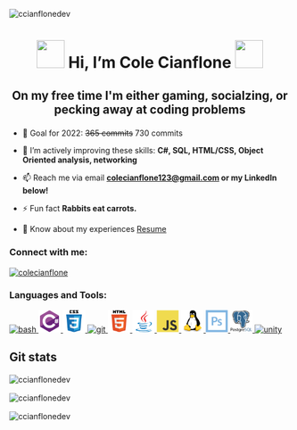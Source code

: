  <p align="left"> <img src="https://komarev.com/ghpvc/?username=ccianflonedev&label=Profile%20views&color=0e75b6&style=flat" alt="ccianflonedev" /> </p>
 
 # <p align="center"> <img src="https://raw.githubusercontent.com/nixin72/nixin72/master/wave.gif" width="50" height="50" /> Hi, I’m Cole Cianflone <img src="https://raw.githubusercontent.com/nixin72/nixin72/master/wave.gif" width="50" height="50" /> </p>
 ## <p align="center"> On my free time I'm either gaming, socialzing, or pecking away at coding problems   </p>

- 🎯 Goal for 2022: ~~365 commits~~ 730 commits
 
- 🌱 I’m actively improving these skills: **C#, SQL, HTML/CSS, Object Oriented analysis, networking**

- 📫 Reach me via email **colecianflone123@gmail.com or my LinkedIn below!**

- ⚡ Fun fact **Rabbits eat carrots.**

- 📄 Know about my experiences [Resume](https://github.com/CCianfloneDev/CCianfloneDev/blob/main/ColeCCResume_2022.pdf)

<!-- Social media -->
<h3 align="left">Connect with me:</h3>
<p align="left">
<a href="https://linkedin.com/in/colecianflone" target="blank"><img align="center" src="https://raw.githubusercontent.com/rahuldkjain/github-profile-readme-generator/master/src/images/icons/Social/linked-in-alt.svg" alt="colecianflone" height="30" width="40" /></a>
</p>

<!-- Toolbox Badge -->
<h3 align="left">Languages and Tools:</h3>
<p align="left"> <a href="https://www.gnu.org/software/bash/" target="_blank" rel="noreferrer"> <img src="https://www.vectorlogo.zone/logos/gnu_bash/gnu_bash-icon.svg" alt="bash" width="40" height="40"/> </a> <a href="https://www.w3schools.com/cs/" target="_blank" rel="noreferrer"> <img src="https://raw.githubusercontent.com/devicons/devicon/master/icons/csharp/csharp-original.svg" alt="csharp" width="40" height="40"/> </a> <a href="https://www.w3schools.com/css/" target="_blank" rel="noreferrer"> <img src="https://raw.githubusercontent.com/devicons/devicon/master/icons/css3/css3-original-wordmark.svg" alt="css3" width="40" height="40"/> </a> <a href="https://git-scm.com/" target="_blank" rel="noreferrer"> <img src="https://www.vectorlogo.zone/logos/git-scm/git-scm-icon.svg" alt="git" width="40" height="40"/> </a> <a href="https://www.w3.org/html/" target="_blank" rel="noreferrer"> <img src="https://raw.githubusercontent.com/devicons/devicon/master/icons/html5/html5-original-wordmark.svg" alt="html5" width="40" height="40"/> </a> <a href="https://www.java.com" target="_blank" rel="noreferrer"> <img src="https://raw.githubusercontent.com/devicons/devicon/master/icons/java/java-original.svg" alt="java" width="40" height="40"/> </a> <a href="https://developer.mozilla.org/en-US/docs/Web/JavaScript" target="_blank" rel="noreferrer"> <img src="https://raw.githubusercontent.com/devicons/devicon/master/icons/javascript/javascript-original.svg" alt="javascript" width="40" height="40"/> </a> <a href="https://www.linux.org/" target="_blank" rel="noreferrer"> <img src="https://raw.githubusercontent.com/devicons/devicon/master/icons/linux/linux-original.svg" alt="linux" width="40" height="40"/> </a> <a href="https://www.photoshop.com/en" target="_blank" rel="noreferrer"> <img src="https://raw.githubusercontent.com/devicons/devicon/master/icons/photoshop/photoshop-line.svg" alt="photoshop" width="40" height="40"/> </a> <a href="https://www.postgresql.org" target="_blank" rel="noreferrer"> <img src="https://raw.githubusercontent.com/devicons/devicon/master/icons/postgresql/postgresql-original-wordmark.svg" alt="postgresql" width="40" height="40"/> </a> <a href="https://unity.com/" target="_blank" rel="noreferrer"> <img src="https://www.vectorlogo.zone/logos/unity3d/unity3d-icon.svg" alt="unity" width="40" height="40"/> </a> </p>

<!-- Git stats -->
## Git stats ##
<p><img align="center" src="https://github-readme-streak-stats.herokuapp.com/?user=ccianflonedev&theme=dark" alt="ccianflonedev" /></p>
<p><img align="center" src="https://github-readme-stats.vercel.app/api/top-langs/?username=ccianflonedev&theme=dark" alt="ccianflonedev" /></p>
<p><img align="center" src="https://github-readme-stats.vercel.app/api?username=ccianflonedev&show_icons=true&theme=dark" alt="ccianflonedev" /></p>




